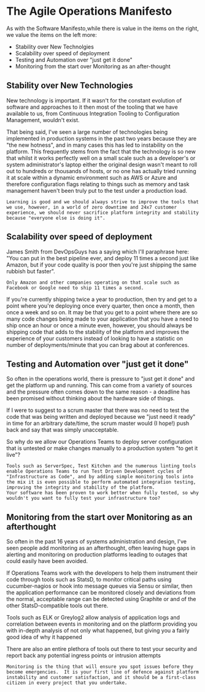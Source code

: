 # The Agile Operations Manifesto

As with the Software Manifesto,while there is value in the items on
the right, we value the items on the left more:

* Stability over New Technolgies
* Scalability over speed of deployment
* Testing and Automation over "just get it done"
* Monitoring from the start over Monitoring as an after-thought

## Stability over New Technologies

New technology is important. If it wasn't for the constant evolution of software and approaches to it then most of the tooling that we have available to us, from Continuous Integration Tooling to Configuration Management, wouldn't exist.

That being said, I've seen a large number of technologies being implemented in production systems in the past two years because they are "the new hotness", and in many cases this has led to instability on the platform.  This frequently stems from the fact that the technology is so new that whilst it works perfectly well on a small scale such as a developer's or system administrator's laptop either the original design wasn't meant to roll out to hundreds or thousands of hosts, or no one has actually tried running it at scale within a dynamic environment such as AWS or Azure and therefore configuration flags relating to things such as memory and task management haven't been truly put to the test under a production load.

```
Learning is good and we should always strive to improve the tools that we use, however, in a world of zero downtime and 24x7 customer experience, we should never sacrifice platform integrity and stability because "everyone else is doing it".
```

## Scalability over speed of deployment

James Smith from DevOpsGuys has a saying which I'll paraphrase here: "You can put in the best pipeline ever, and deploy 11 times a second just like Amazon, but if your code quality is poor then you're just shipping the same rubbish but faster".

```
Only Amazon and other companies operating on that scale such as Facebook or Google need to ship 11 times a second.
```

If you're currently shipping twice a year to production, then try and get to a point where you're deploying once every quarter, then once a month, then once a week and so on.  It may be that you get to a point where there are so many code changes being made to your application that you have a need to ship once an hour or once a minute even, however, you should always be shipping code that adds to the stability of the platform and improves the experience of your customers instead of looking to have a statistic on number of deployments/minute that you can brag about at conferences.

## Testing and Automation over "just get it done"

So often in the operations world, there is pressure to "just get it done" and get the platform up and running.  This can come from a variety of sources and the pressure often comes down to the same reason - a deadline has been promised without thinking about the hardware side of things.

If I were to suggest to a scrum master that there was no need to test the code that was being written and deployed because we "just need it ready" in time for an arbitrary date/time, the scrum master would (I hope!) push back and say that was simply unacceptable.

So why do we allow our Operations Teams to deploy server configuration that is untested or make changes manually  to a production system "to get it live"?

```
Tools such as ServerSpec, Test Kitchen and the numerous linting tools enable Operations Teams to run Test Driven Development cycles of "Infrastructure as Code", and by adding simple monitoring tools into the mix it is even possible to perform automated integration testing, improving the integrity and stability of the platform.
Your software has been proven to work better when fully tested, so why wouldn't you want to fully test your infrastructure too?
```

## Monitoring from the start over Monitoring as an afterthought

So often in the past 16 years of systems administration and design, I've seen people add monitoring as an afterthought, often leaving huge gaps in alerting and monitoring on production platforms leading to outages that could easily have been avoided.

If Operations Teams work with the developers to help them instrument their code through tools such as StatsD, to monitor critical paths using cucumber-nagios or hook into message queues via Sensu or similar, then the application performance can be monitored closely and deviations from the normal, acceptable range can be detected using Graphite or and of the other StatsD-compatible tools out there.

Tools such as ELK or Greylog2 allow analysis of application logs and correlation between events in monitoring and on the platform providing you with in-depth analysis of not only what happened, but giving you a fairly good idea of why it happened

There are also an entire plethora of tools out there to test your security and report back any potential ingress points or intrusion attempts

```
Monitoring is the thing that will ensure you spot issues before they become emergencies.  It is your first line of defence against platform instability and customer satisfaction, and it should be a first-class citizen in every project that you undertake.
```

